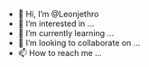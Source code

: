 - 👋 Hi, I’m @Leonjethro
- 👀 I’m interested in ...
- 🌱 I’m currently learning ...
- 💞️ I’m looking to collaborate on ...
- 📫 How to reach me ...

<!---
Leonjethro/Leonjethro is a ✨ special ✨ repository because its `README.md` (this file) appears on your GitHub profile.
You can click the Preview link to take a look at your changes.
--->
